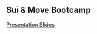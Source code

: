 ## Sui & Move Bootcamp

[Presentation Slides](https://docs.google.com/presentation/d/1tILOZIblEPvzZBhKuaj3L7NCQmvcDwqfCn2TUBp1JXU/edit#slide=id.g34187ad4bc2_0_129)
